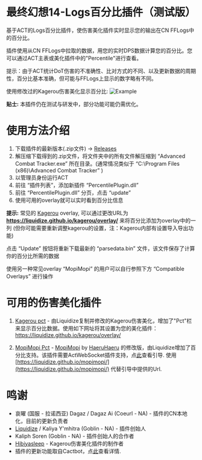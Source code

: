 ﻿# 最终幻想14-Logs百分比插件（测试版）
基于ACT的Logs百分比插件，使伤害美化插件实时显示您的输出在CN FFLogs中的百分比。

插件使用从CN FFLogs中拉取的数据，用您的实时DPS数据计算您的百分比。您可以通过ACT主表或美化插件中的"Percentile"进行查看。

提示：由于ACT统计DoT伤害的不准确性、比对方式的不同、以及更新数据的周期性，百分比基本准确，但可能与FFLogs上显示的数字略有不同。

使用修改过的Kagerou伤害美化显示百分比:
![Example](https://i.imgur.com/lrgGFzG.png)

**贴士:** 本插件仍在测试与研发中，部分功能可能仍需优化。

# 使用方法介绍
1. 下载插件的最新版本(.zip文件) -> [Releases](https://github.com/yuyangc/FFXIV_PercentilePlugin/releases)
2. 解压缩下载得到的.zip文件，将文件夹中的所有文件解压缩到 “Advanced Combat Tracker.exe” 所在目录。(通常情况类似于 “C:\Program Files (x86)\Advanced Combat Tracker” )
3. 以管理员身份运行ACT
4. 前往 “插件列表”，添加新插件 “PercentilePlugin.dll”
5. 前往 “PercentilePlugin.dll” 分页，点击 “update”
6. 使用可用的overlay就可以实时看到百分比信息

**提示:** 常见的 [Kagerou](https://github.com/hibiyasleep/kagerou) overlay, 可以通过更改URL为 **https://liquidize.github.io/kagerou/overlay/** 来将百分比添加为overlay中的一列 (但你可能需要重新调整kagerou的设置，注：Kagerou内部有设置导入导出功能)

点击 “Update” 按钮将重新下载最新的 “parsedata.bin” 文件，该文件保存了计算你的百分比所需的数据

使用另一种常见overlay “MopiMopi” 的用户可以自行参照下方 “Compatible Overlays” 进行操作

# 可用的伤害美化插件

1. [Kagerou pct](https://github.com/Liquidize/kagerou) - 由Liquidize复制并修改的Kagerou伤害美化，增加了"Pct"栏来显示百分比数据。使用如下网址将其设置为您的美化插件：https://liquidize.github.io/kagerou/overlay/

2. [MopiMopi Pct](https://github.com/Liquidize/mopimopi) -  [MopiMopi](https://github.com/HAERUHAERU/mopimopi) by [HaeruHaeru](https://github.com/HAERUHAERU/) 的修改版，由Liquidize增加了百分比支持。该插件需要ActWebSocket插件支持，点[此](https://docs.google.com/presentation/d/1U7-Vgv6UA2_EFdvw3m8BI-5-9T91WeKTflDuR7rEx-U/edit)查看引导. 使用 [https://liquidize.github.io/mopimopi/](https://liquidize.github.io/mopimopi/) 代替引导中提供的Url.

# 鸣谢
* 哀曜 (国服 - 拉诺西亚)
Dagaz / Dagaz Ai (Coeurl - NA) - 插件的CN本地化，目前的更新负责者
* [Liquidize](https://github.com/Liquidize) / Kaliya Y'mhitra (Goblin - NA) - 插件创始人
* Kaliph Soren (Goblin - NA) - 插件创始人的合作者
* [Hibiyasleep](https://github.com/hibiyasleep) - Kagerou伤害美化插件的制作者
* 插件的更新功能取自Cactbot，点[此](https://github.com/quisquous/cactbot)查看详情.


